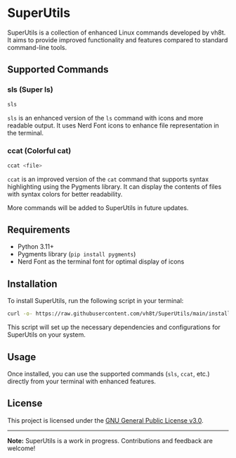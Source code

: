 # SuperUtils

SuperUtils is a collection of enhanced Linux commands developed by vh8t. It aims to provide improved functionality and features compared to standard command-line tools.

## Supported Commands

### sls (Super ls)

```sh
sls
```

`sls` is an enhanced version of the `ls` command with icons and more readable output. It uses Nerd Font icons to enhance file representation in the terminal.

### ccat (Colorful cat)

```sh
ccat <file>
```

`ccat` is an improved version of the `cat` command that supports syntax highlighting using the Pygments library. It can display the contents of files with syntax colors for better readability.

More commands will be added to SuperUtils in future updates.

## Requirements

- Python 3.11+
- Pygments library (`pip install pygments`)
- Nerd Font as the terminal font for optimal display of icons

## Installation

To install SuperUtils, run the following script in your terminal:

```sh
curl -o- https://raw.githubusercontent.com/vh8t/SuperUtils/main/install.sh | bash
```

This script will set up the necessary dependencies and configurations for SuperUtils on your system.

## Usage

Once installed, you can use the supported commands (`sls`, `ccat`, etc.) directly from your terminal with enhanced features.

## License

This project is licensed under the [GNU General Public License v3.0](LICENSE).

---

**Note:** SuperUtils is a work in progress. Contributions and feedback are welcome!
